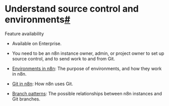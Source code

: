 [](https://github.com/n8n-io/n8n-docs/edit/main/docs/source-control-environments/understand/index.md "Edit this page")

# Understand source control and environments[#](#understand-source-control-and-environments "Permanent link")

Feature availability

*   Available on Enterprise.
*   You need to be an n8n instance owner, admin, or project owner to set up source control, and to send work to and from Git.

*   [Environments in n8n](environments/): The purpose of environments, and how they work in n8n.
*   [Git in n8n](git/): How n8n uses Git.
*   [Branch patterns](patterns/): The possible relationships between n8n instances and Git branches.